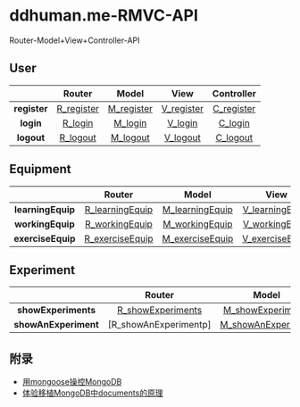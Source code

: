 # ddhuman.me-RMVC-API
Router-Model+View+Controller-API

## **User**

|              |    Router    |    Model     |     View     |  Controller  |
| :----------: | :----------: | :----------: | :----------: | :----------: |
| **register** | [R_register] | [M_register] | [V_register] | [C_register] |
|  **login**   |  [R_login]   |  [M_login]   |  [V_login]   |  [C_login]   |
|  **logout**  |  [R_logout]  |  [M_logout]  |  [V_logout]  |  [C_logout]  |

[R_register]: /chapters/user/register/R_register.md
[M_register]: /chapters/user/register/M_register.md
[V_register]: /chapters/user/register/V_register.md
[C_register]: /chapters/user/register/C_register.md
[R_login]: /chapters/user/login/R_login.md
[M_login]: /chapters/user/login/M_login.md
[V_login]: /chapters/user/login/V_login.md
[C_login]: /chapters/user/login/C_login.md
[R_logout]: /chapters/user/logout/R_logout.md
[M_logout]: /chapters/user/logout/M_logout.md
[V_logout]: /chapters/user/logout/V_logout.md
[C_logout]: /chapters/user/logout/C_logout.md

## **Equipment**

|              |    Router    |    Model     |     View     |  Controller  |
| :----------: | :----------: | :----------: | :----------: | :----------: |
| **learningEquip** | [R_learningEquip] | [M_learningEquip] | [V_learningEquip] | [C_learningEquip] |
| **workingEquip**  | [R_workingEquip]  | [M_workingEquip]  | [V_workingEquip]  | [C_workingEquip]  |
| **exerciseEquip** | [R_exerciseEquip] | [M_exerciseEquip] | [V_exerciseEquip] | [C_exerciseEquip] |

[R_learningEquip]: /chapters/equipment/learningEquip/R_learningEquip.md
[M_learningEquip]: /chapters/equipment/learningEquip/M_learningEquip.md
[V_learningEquip]: /chapters/equipment/learningEquip/V_learningEquip.md
[C_learningEquip]: /chapters/equipment/learningEquip/C_learningEquip.md
[R_workingEquip]: /chapters/equipment/workingEquip/R_workingEquip.md
[M_workingEquip]: /chapters/equipment/workingEquip/M_workingEquip.md
[V_workingEquip]: /chapters/equipment/workingEquip/V_workingEquip.md
[C_workingEquip]: /chapters/equipment/workingEquip/C_workingEquip.md
[R_exerciseEquip]: /chapters/equipment/exerciseEquip/R_exerciseEquip.md
[M_exerciseEquip]: /chapters/equipment/exerciseEquip/M_exerciseEquip.md
[V_exerciseEquip]: /chapters/equipment/exerciseEquip/V_exerciseEquip.md
[C_exerciseEquip]: /chapters/equipment/exerciseEquip/C_exerciseEquip.md

## **Experiment**

|              |    Router    |    Model     |     View     |  Controller  |
| :----------: | :----------: | :----------: | :----------: | :----------: |
|**showExperiments** | [R_showExperiments] | [M_showExperiments] | [V_showExperiments] | [C_showExperiments] |
|**showAnExperiment**|[R_showAnExperimentp]|[M_showAnExperiment]|[V_showAnExperiment]|C_showAnExperiment]|

[R_showExperiments]: /chapters/experiment/showExperiments/R_showExperiments.md
[M_showExperiments]: /chapters/experiment/showExperiments/M_showExperiments.md
[V_showExperiments]: /chapters/experiment/showExperiments/V_showExperiments.md
[C_showExperiments]: /chapters/experiment/showExperiments/C_showExperiments.md
[R_showAnExperiment]: /chapters/experiment/showAnExperiment/R_showAnExperiment.md
[M_showAnExperiment]: /chapters/experiment/showAnExperiment/M_showAnExperiment.md
[V_showAnExperiment]: /chapters/experiment/showAnExperiment/V_showAnExperiment.md
[C_showAnExperiment]: /chapters/experiment/showAnExperiment/C_showAnExperiment.md

## 附录

  - [用mongoose操控MongoDB](/chapters/附录/用mongoose操控MongoDB.md)
  - [体验移植MongoDB中documents的原理](/chapters/附录/体验移植MongoDB中documents的原理.md)

